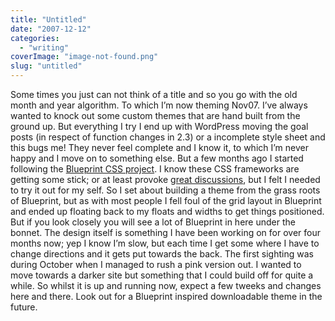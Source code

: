 ```yaml
---
title: "Untitled"
date: "2007-12-12"
categories: 
  - "writing"
coverImage: "image-not-found.png"
slug: "untitled"
---
```


Some times you just can not think of a title and so you go with the old month and year algorithm. To which I’m now theming Nov07. I’ve always wanted to knock out some custom themes that are hand built from the ground up. But everything I try I end up with WordPress moving the goal posts (in respect of function changes in 2.3) or a incomplete style sheet and this bugs me! They never feel complete and I know it, to which I’m never happy and I move on to something else. But a few months ago I started following the [Blueprint CSS project](http://code.google.com/p/blueprintcss/). I know these CSS frameworks are getting some stick; or at least provoke [great discussions](http://www2.jeffcroft.com/blog/2007/nov/17/whats-not-love-about-css-frameworks/), but I felt I needed to try it out for my self. So I set about building a theme from the grass roots of Blueprint, but as with most people I fell foul of the grid layout in Blueprint and ended up floating back to my floats and widths to get things positioned. But if you look closely you will see a lot of Blueprint in here under the bonnet. The design itself is something I have been working on for over four months now; yep I know I’m slow, but each time I get some where I have to change directions and it gets put towards the back. The first sighting was during October when I managed to rush a pink version out. I wanted to move towards a darker site but something that I could build off for quite a while. So whilst it is up and running now, expect a few tweeks and changes here and there. Look out for a Blueprint inspired downloadable theme in the future.
